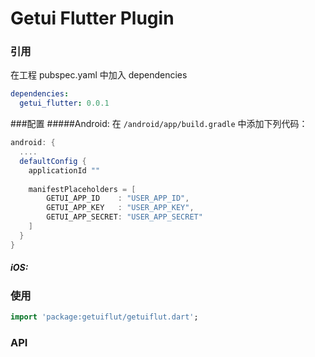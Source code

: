 # Getui Flutter Plugin



### 引用
在工程 pubspec.yaml 中加入 dependencies
```yaml
dependencies:
  getui_flutter: 0.0.1
  ```

###配置
#####Android:
在 `/android/app/build.gradle` 中添加下列代码：
```groovy
android: {
  ....
  defaultConfig {
    applicationId ""
    
    manifestPlaceholders = [
    	GETUI_APP_ID    : "USER_APP_ID",
    	GETUI_APP_KEY   : "USER_APP_KEY",
    	GETUI_APP_SECRET: "USER_APP_SECRET" 
    ]
  }    
}
```
##### iOS:


### 使用
```dart
import 'package:getuiflut/getuiflut.dart';
```

### API 
